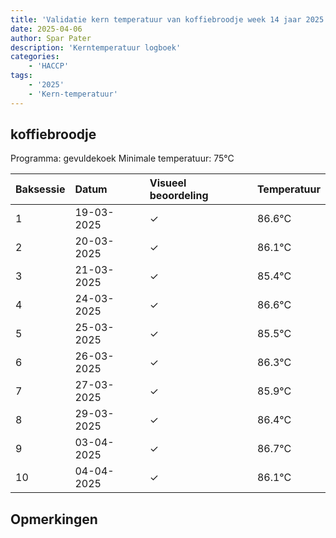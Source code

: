 ```yaml
---
title: 'Validatie kern temperatuur van koffiebroodje week 14 jaar 2025'
date: 2025-04-06
author: Spar Pater
description: 'Kerntemperatuur logboek'
categories:
    - 'HACCP'
tags:
    - '2025'
    - 'Kern-temperatuur'
---
```


## koffiebroodje

Programma: gevuldekoek
Minimale temperatuur: 75°C

| Baksessie | Datum | Visueel beoordeling | Temperatuur |
|:---|:---|:---|:---|
| 1 | 19-03-2025 | &check; | 86.6°C |
| 2 | 20-03-2025 | &check; | 86.1°C |
| 3 | 21-03-2025 | &check; | 85.4°C |
| 4 | 24-03-2025 | &check; | 86.6°C |
| 5 | 25-03-2025 | &check; | 85.5°C |
| 6 | 26-03-2025 | &check; | 86.3°C |
| 7 | 27-03-2025 | &check; | 85.9°C |
| 8 | 29-03-2025 | &check; | 86.4°C |
| 9 | 03-04-2025 | &check; | 86.7°C |
| 10 | 04-04-2025 | &check; | 86.1°C |

## Opmerkingen


